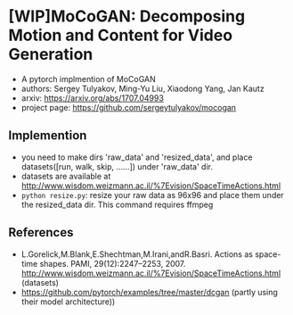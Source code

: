 # [WIP]MoCoGAN: Decomposing Motion and Content for Video Generation

- A pytorch implmention of MoCoGAN
- authors: Sergey Tulyakov, Ming-Yu Liu, Xiaodong Yang, Jan Kautz
- arxiv: https://arxiv.org/abs/1707.04993
- project page: https://github.com/sergeytulyakov/mocogan

## Implemention

- you need to make dirs 'raw_data' and 'resized_data', and place datasets([run, walk, skip, ......]) under 'raw_data' dir.
- datasets are available at http://www.wisdom.weizmann.ac.il/%7Evision/SpaceTimeActions.html
- `python resize.py`: resize your raw data as 96x96 and place them under the resized_data dir. This command requires ffmpeg


## References

- L.Gorelick,M.Blank,E.Shechtman,M.Irani,andR.Basri.
Actions as space-time shapes. PAMI, 29(12):2247–2253, 2007. http://www.wisdom.weizmann.ac.il/%7Evision/SpaceTimeActions.html (datasets)
- https://github.com/pytorch/examples/tree/master/dcgan (partly using their model architecture)) 

